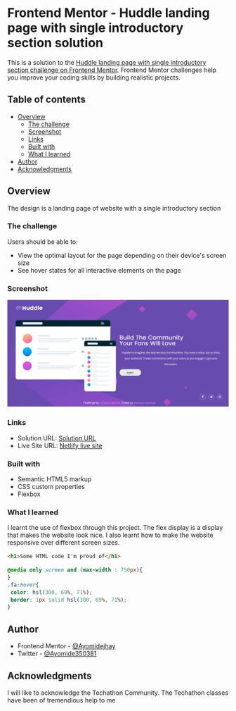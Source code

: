 # Frontend Mentor - Huddle landing page with single introductory section solution

This is a solution to the [Huddle landing page with single introductory section challenge on Frontend Mentor](https://www.frontendmentor.io/challenges/huddle-landing-page-with-a-single-introductory-section-B_2Wvxgi0). Frontend Mentor challenges help you improve your coding skills by building realistic projects. 

## Table of contents

- [Overview](#overview)
  - [The challenge](#the-challenge)
  - [Screenshot](#screenshot)
  - [Links](#links)
  - [Built with](#built-with)
  - [What I learned](#what-i-learned)
- [Author](#author)
- [Acknowledgments](#acknowledgments)



## Overview


The design is a landing page of website with a single introductory section


### The challenge

Users should be able to:

- View the optimal layout for the page depending on their device's screen size
- See hover states for all interactive elements on the page

### Screenshot

![](./images/Screenshot%202022-07-29%20at%2002-25-49%20Huddle%20Landing%20Page.png)





### Links

- Solution URL: [Solution URL](https://github.com/Ayomidejhay/Huddle-landing-page.git)
- Live Site URL: [Netlify live site](https://classy-semifreddo-098e22.netlify.app/)



### Built with

- Semantic HTML5 markup
- CSS custom properties
- Flexbox



### What I learned

I learnt the use of flexbox through this project. The flex display is a display that makes the website look nice. I also learnt how to make the website responsive over different screen sizes.


```html
<h1>Some HTML code I'm proud of</h1>
```
```css
@media only screen and (max-width : 750px){
}
.fa:hover{
 color: hsl(300, 69%, 71%);
 border: 1px solid hsl(300, 69%, 71%);
}

```


## Author
- Frontend Mentor - [@Ayomidejhay](https://www.frontendmentor.io/profile/@Ayomidejhay)
- Twitter - [@Ayomide350381](https://www.twitter.com/Ayomide350381)



## Acknowledgments

I will like to acknowledge the Techathon Community. The Techathon classes have been of tremendious help to me


